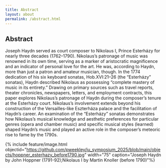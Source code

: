 ```yaml
---
title: Abstract
layout: about
permalink: /abstract.html
---
```


## Abstract 

Joseph Haydn served as court composer to Nikolaus I, Prince Esterházy for nearly three decades (1762–1790). Nikolaus’s patronage of music was renowned in its own time, serving as a marker of aristocratic magnificence and an indicator of personal love for the art. He was, according to Haydn, more than just a patron and amateur musician, though. In the 1774 dedication of his six keyboard sonatas, Hob.XVI:21–26 (the “Esterházy” sonatas), Haydn described Nikolaus as possessing “complete mastery of music in its entirety.” Drawing on primary sources such as travel reports, theater chronicles, newspapers, letters, and employment contracts, this paper explores Nikolaus’s patronage of Haydn during the composer’s tenure at the Esterházy court. Nikolaus’s involvement extends beyond his construction of the Versailles-like Eszterháza palace and the facilitation of Haydn’s career. An examination of the “Esterházy” sonatas demonstrates how Nikolaus’s musical knowledge and aesthetic preferences for particular genres (opera and chamber music) and specific musical styles (learned) shaped Haydn’s music and played an active role in the composer’s meteoric rise to fame by the 1790s. 

{% include feature/image.html objectid="https://github.com/pweekley/iu_symposium_2025/blob/main/objects/hoppner_esterhazy_before1790.jpg" width="75" caption="Joseph Haydn by John Hoppner (1791-92);Nikolaus I by Martin Knoller (before 1790)"%}
